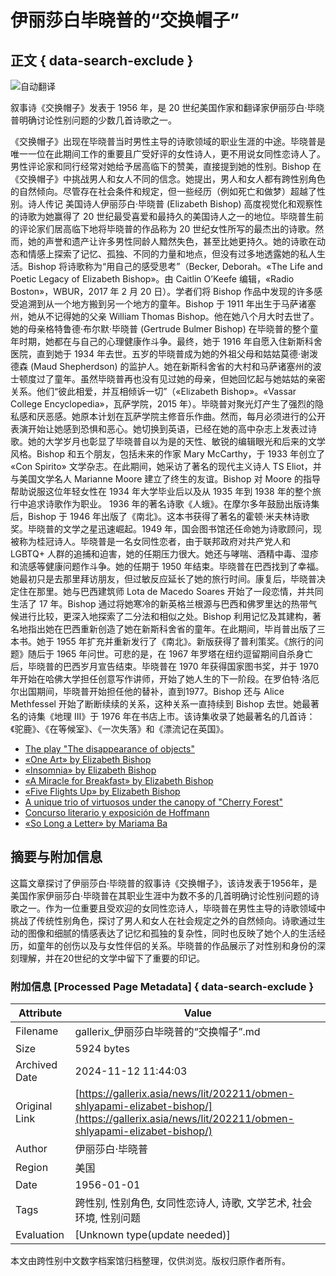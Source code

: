 # 伊丽莎白毕晓普的“交换帽子”

## 正文 { data-search-exclude }


![自动翻译](https://cdn.gallerix.asia/x/src/var/gtrans48.png)

叙事诗《交换帽子》发表于 1956 年，是 20 世纪美国作家和翻译家伊丽莎白·毕晓普明确讨论性别问题的少数几首诗歌之一。

《交换帽子》出现在毕晓普当时男性主导的诗歌领域的职业生涯的中途。毕晓普是唯一一位在此期间工作的重要且广受好评的女性诗人，更不用说女同性恋诗人了。男性评论家和同行经常对她给予居高临下的赞美，直接提到她的性别。Bishop 在《交换帽子》中挑战男人和女人不同的信念。她提出，男人和女人都有跨性别角色的自然倾向。尽管存在社会条件和规定，但一些经历（例如死亡和做梦）超越了性别。诗人传记 美国诗人伊丽莎白·毕晓普 (Elizabeth Bishop) 高度视觉化和观察性的诗歌为她赢得了 20 世纪最受喜爱和最持久的美国诗人之一的地位。毕晓普生前的评论家们居高临下地将毕晓普的作品称为 20 世纪女性所写的最杰出的诗歌。然而，她的声誉和遗产让许多男性同龄人黯然失色，甚至比她更持久。她的诗歌在动态和情感上探索了记忆、孤独、不同的力量和地点，但没有过多地透露她的私人生活。Bishop 将诗歌称为“用自己的感受思考”（Becker, Deborah。«The Life and Poetic Legacy of Elizabeth Bishop»。由 Caitlin O’Keefe 编辑，«Radio Boston»，WBUR，2017 年 2 月 20 日）。学者们将 Bishop 作品中发现的许多感受追溯到从一个地方搬到另一个地方的童年。Bishop 于 1911 年出生于马萨诸塞州，她从不记得她的父亲 William Thomas Bishop。他在她八个月大时去世了。她的母亲格特鲁德·布尔默·毕晓普 (Gertrude Bulmer Bishop) 在毕晓普的整个童年时期，她都在与自己的心理健康作斗争。最终，她于 1916 年自愿入住新斯科舍医院，直到她于 1934 年去世。五岁的毕晓普成为她的外祖父母和姑姑莫德·谢泼德森 (Maud Shepherdson) 的监护人。她在新斯科舍省的大村和马萨诸塞州的波士顿度过了童年。虽然毕晓普再也没有见过她的母亲，但她回忆起与她姑姑的亲密关系。他们“彼此相爱，并互相倾诉一切”（«Elizabeth Bishop»。«Vassar College Encyclopedia»，瓦萨学院，2015 年）。毕晓普对聚光灯产生了强烈的隐私感和厌恶感。她原本计划在瓦萨学院主修音乐作曲。然而，每月必须进行的公开表演开始让她感到恐惧和恶心。她切换到英语，已经在她的高中杂志上发表过诗歌。她的大学岁月也彰显了毕晓普自以为是的天性、敏锐的编辑眼光和后来的文学风格。Bishop 和五个朋友，包括未来的作家 Mary McCarthy，于 1933 年创立了 «Con Spirito» 文学杂志。在此期间，她采访了著名的现代主义诗人 TS Eliot，并与美国文学名人 Marianne Moore 建立了终生的友谊。Bishop 对 Moore 的指导帮助说服这位年轻女性在 1934 年大学毕业后以及从 1935 年到 1938 年的整个旅行中追求诗歌作为职业。 1936 年的著名诗歌《人蛾》。在摩尔多年鼓励出版诗集后，Bishop 于 1946 年出版了《南北》。这本书获得了著名的霍顿·米夫林诗歌奖。毕晓普的文学之星迅速崛起。1949 年，国会图书馆还任命她为诗歌顾问，现被称为桂冠诗人。毕晓普是一名女同性恋者，由于联邦政府对共产党人和 LGBTQ+ 人群的追捕和迫害，她的任期压力很大。她还与哮喘、酒精中毒、湿疹和流感等健康问题作斗争。她的任期于 1950 年结束。毕晓普在巴西找到了幸福。她最初只是去那里拜访朋友，但过敏反应延长了她的旅行时间。康复后，毕晓普决定住在那里。她与巴西建筑师 Lota de Macedo Soares 开始了一段恋情，并共同生活了 17 年。Bishop 通过将她寒冷的新英格兰根源与巴西和佛罗里达的热带气候进行比较，更深入地探索了二分法和相似之处。Bishop 利用记忆及其建构，著名地指出她在巴西重新创造了她在新斯科舍省的童年。在此期间，毕肖普出版了三本书。她于 1955 年扩充并重新发行了《南北》。新版获得了普利策奖。《旅行的问题》随后于 1965 年问世。可悲的是，在 1967 年罗塔在纽约逗留期间自杀身亡后，毕晓普的巴西岁月宣告结束。毕晓普在 1970 年获得国家图书奖，并于 1970 年开始在哈佛大学担任创意写作讲师，开始了她人生的下一阶段。在罗伯特·洛厄尔出国期间，毕晓普开始担任他的替补，直到1977。Bishop 还与 Alice Methfessel 开始了断断续续的关系，这种关系一直持续到 Bishop 去世。她最著名的诗集《地理 III》于 1976 年在书店上市。该诗集收录了她最著名的几首诗：《驼鹿》、《在等候室》、《一次失落》和《漂流记在英国》。

- [The play "The disappearance of objects"](/pr/spektakl-ischeznovenie-predmetov/)
- [«One Art» by Elizabeth Bishop](/news/lit/201701/odno-iskusstvo-elizabet-bishop/)
- [«Insomnia» by Elizabeth Bishop](/news/lit/202212/bessonnica-elizabet-bishop/)
- [«A Miracle for Breakfast» by Elizabeth Bishop](/news/lit/201711/chudo-na-zavtrak-elizabet-bishop/)
- [«Five Flights Up» by Elizabeth Bishop](/news/lit/201611/pyat-poletov-vverx-elizabet-bishop/)
- [A unique trio of virtuosos under the canopy of "Cherry Forest"](/news/music/201606/unikalnoe-trio-virtuozov-pod-senyu-chereshnevogo-lesa/)
- [Concurso literario y exposición de Hoffmann](/news/music/201701/literaturnyy-konkurs-i-vystavka-k-dnyu-rozhdeniya-gofmana/)
- [«So Long a Letter» by Mariama Ba](/news/lit/202303/takoe-dlinnoe-pismo-mariamy-ba/)

## 摘要与附加信息

<!-- tcd_abstract -->
这篇文章探讨了伊丽莎白·毕晓普的叙事诗《交换帽子》，该诗发表于1956年，是美国作家伊丽莎白·毕晓普在其职业生涯中为数不多的几首明确讨论性别问题的诗歌之一。作为一位重要且受欢迎的女同性恋诗人，毕晓普在男性主导的诗歌领域中挑战了传统性别角色，探讨了男人和女人在社会规定之外的自然倾向。诗歌通过生动的图像和细腻的情感表达了记忆和孤独的复杂性，同时也反映了她个人的生活经历，如童年的创伤以及与女性伴侣的关系。毕晓普的作品展示了对性别和身份的深刻理解，并在20世纪的文学中留下了重要的印记。
<!-- tcd_abstract_end -->

### 附加信息 [Processed Page Metadata] { data-search-exclude }

| Attribute       | Value                                  |
|-----------------|----------------------------------------|
| Filename        | gallerix_伊丽莎白毕晓普的“交换帽子”.md                             |
| Size            | 5924 bytes                           |
| Archived Date   | 2024-11-12 11:44:03                             |
| Original Link   | [https://gallerix.asia/news/lit/202211/obmen-shlyapami-elizabet-bishop/](https://gallerix.asia/news/lit/202211/obmen-shlyapami-elizabet-bishop/)                       |
| Author          | 伊丽莎白·毕晓普                               |
| Region          | 美国                               |
| Date            | 1956-01-01                                 |
| Tags            | 跨性别, 性别角色, 女同性恋诗人, 诗歌, 文学艺术, 社会环境, 性别问题                                 |
| Evaluation            | [Unknown type(update needed)]                                 |
<!-- tcd_table_end -->

本文由跨性别中文数字档案馆归档整理，仅供浏览。版权归原作者所有。
